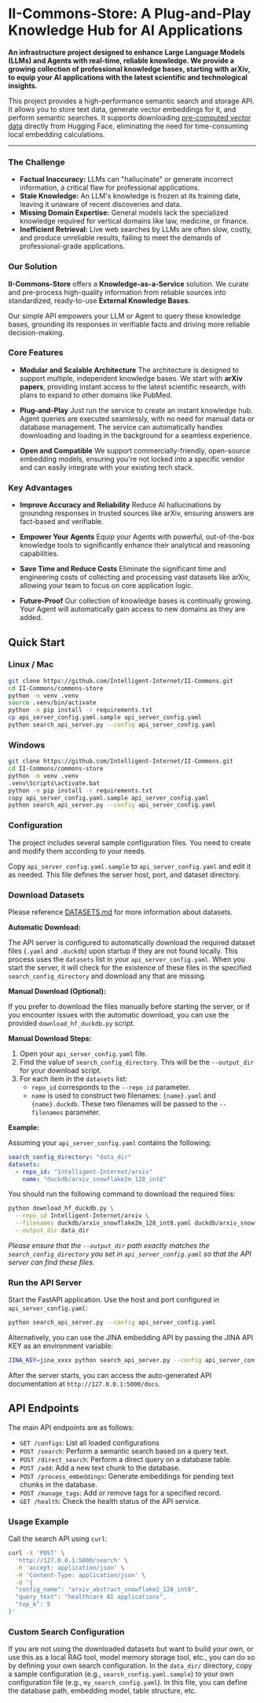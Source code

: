 # II-Commons-Store: A Plug-and-Play Knowledge Hub for AI Applications

**An infrastructure project designed to enhance Large Language Models (LLMs) and Agents with real-time, reliable knowledge. We provide a growing collection of professional knowledge bases, starting with arXiv, to equip your AI applications with the latest scientific and technological insights.**

This project provides a high-performance semantic search and storage API. It allows you to store text data, generate vector embeddings for it, and perform semantic searches. It supports downloading [pre-computed vector data](DATASETS.md) directly from Hugging Face, eliminating the need for time-consuming local embedding calculations.

---

### The Challenge

*   **Factual Inaccuracy:** LLMs can "hallucinate" or generate incorrect information, a critical flaw for professional applications.
*   **Stale Knowledge:** An LLM's knowledge is frozen at its training date, leaving it unaware of recent discoveries and data.
*   **Missing Domain Expertise:** General models lack the specialized knowledge required for vertical domains like law, medicine, or finance.
*   **Inefficient Retrieval:** Live web searches by LLMs are often slow, costly, and produce unreliable results, failing to meet the demands of professional-grade applications.

### Our Solution

**II-Commons-Store** offers a **Knowledge-as-a-Service** solution. We curate and pre-process high-quality information from reliable sources into standardized, ready-to-use **External Knowledge Bases**.

Our simple API empowers your LLM or Agent to query these knowledge bases, grounding its responses in verifiable facts and driving more reliable decision-making.

### Core Features

*   **Modular and Scalable Architecture**
    The architecture is designed to support multiple, independent knowledge bases. We start with **arXiv papers**, providing instant access to the latest scientific research, with plans to expand to other domains like PubMed.

*   **Plug-and-Play**
    Just run the service to create an instant knowledge hub. Agent queries are executed seamlessly, with no need for manual data or database management. The service can automatically handles downloading and loading in the background for a seamless experience.

*   **Open and Compatible**
    We support commercially-friendly, open-source embedding models, ensuring you're not locked into a specific vendor and can easily integrate with your existing tech stack.

### Key Advantages

*   **Improve Accuracy and Reliability**
    Reduce AI hallucinations by grounding responses in trusted sources like arXiv, ensuring answers are fact-based and verifiable.

*   **Empower Your Agents**
    Equip your Agents with powerful, out-of-the-box knowledge tools to significantly enhance their analytical and reasoning capabilities.

*   **Save Time and Reduce Costs**
    Eliminate the significant time and engineering costs of collecting and processing vast datasets like arXiv, allowing your team to focus on core application logic.

*   **Future-Proof**
    Our collection of knowledge bases is continually growing. Your Agent will automatically gain access to new domains as they are added.

## Quick Start

### Linux / Mac

```bash
git clone https://github.com/Intelligent-Internet/II-Commons.git
cd II-Commons/commons-store
python -m venv .venv
source .venv/bin/activate
python -m pip install -r requirements.txt
cp api_server_config.yaml.sample api_server_config.yaml
python search_api_server.py --config api_server_config.yaml
```

### Windows

```bash
git clone https://github.com/Intelligent-Internet/II-Commons.git
cd II-Commons/commons-store
python -m venv .venv
.venv\Scripts\activate.bat
python -m pip install -r requirements.txt
copy api_server_config.yaml.sample api_server_config.yaml
python search_api_server.py --config api_server_config.yaml
```

### Configuration

The project includes several sample configuration files. You need to create and modify them according to your needs.

Copy `api_server_config.yaml.sample` to `api_server_config.yaml` and edit it as needed. This file defines the server host, port, and dataset directory.

### Download Datasets

Please reference [DATASETS.md](DATASETS.md) for more information about datasets.

**Automatic Download:**

The API server is configured to automatically download the required dataset files (`.yaml` and `.duckdb`) upon startup if they are not found locally. This process uses the `datasets` list in your `api_server_config.yaml`. When you start the server, it will check for the existence of these files in the specified `search_config_directory` and download any that are missing.

**Manual Download (Optional):**

If you prefer to download the files manually before starting the server, or if you encounter issues with the automatic download, you can use the provided `download_hf_duckdb.py` script.

**Manual Download Steps:**

1.  Open your `api_server_config.yaml` file.
2.  Find the value of `search_config_directory`. This will be the `--output_dir` for your download script.
3.  For each item in the `datasets` list:
    -   `repo_id` corresponds to the `--repo_id` parameter.
    -   `name` is used to construct two filenames: `{name}.yaml` and `{name}.duckdb`. These two filenames will be passed to the `--filenames` parameter.

**Example:**

Assuming your `api_server_config.yaml` contains the following:

```yaml
search_config_directory: "data_dir"
datasets:
  - repo_id: "Intelligent-Internet/arxiv"
    name: "duckdb/arxiv_snowflake2m_128_int8"
```

You should run the following command to download the required files:

```bash
python download_hf_duckdb.py \
  --repo_id Intelligent-Internet/arxiv \
  --filenames duckdb/arxiv_snowflake2m_128_int8.yaml duckdb/arxiv_snowflake2m_128_int8.duckdb \
  --output_dir data_dir
```

*Please ensure that the `--output_dir` path exactly matches the `search_config_directory` you set in `api_server_config.yaml` so that the API server can find these files.*

### Run the API Server

Start the FastAPI application. Use the host and port configured in `api_server_config.yaml`:

```bash
python search_api_server.py --config api_server_config.yaml
```

Alternatively, you can use the JINA embedding API by passing the JINA API KEY as an environment variable:

```bash
JINA_KEY=jina_xxxx python search_api_server.py --config api_server_config.yaml
```

After the server starts, you can access the auto-generated API documentation at `http://127.0.0.1:5000/docs`.

## API Endpoints

The main API endpoints are as follows:

- `GET /configs`: List all loaded configurations
- `POST /search`: Perform a semantic search based on a query text.
- `POST /direct_search`: Perform a direct query on a database table.
- `POST /add`: Add a new text chunk to the database.
- `POST /process_embeddings`: Generate embeddings for pending text chunks in the database.
- `POST /manage_tags`: Add or remove tags for a specified record.
- `GET /health`: Check the health status of the API service.

### Usage Example

Call the search API using `curl`:

```bash
curl -X 'POST' \
  'http://127.0.0.1:5000/search' \
  -H 'accept: application/json' \
  -H 'Content-Type: application/json' \
  -d '{
  "config_name": "arxiv_abstract_snowflake2_128_int8",
  "query_text": "healthcare AI applications",
  "top_k": 5
}'
```

### Custom Search Configuration

If you are not using the downloaded datasets but want to build your own, or use this as a local RAG tool, model memory storage tool, etc., you can do so by defining your own search configuration. In the `data_dir/` directory, copy a sample configuration (e.g., `search_config.yaml.sample`) to your own configuration file (e.g., `my_search_config.yaml`). In this file, you can define the database path, embedding model, table structure, etc.
